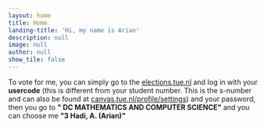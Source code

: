 ```yaml
---
layout: home
title: Home
landing-title: 'Hi, my name is Arian'
description: null
image: null
author: null
show_tile: false
---
```


To vote for me, you can simply go to the <a href="https://elections.tue.nl/">elections.tue.nl</a> and log in with your <b>usercode</b> (this is different from your student number. This is the s-number and can also be found at <a href="https://canvas.tue.nl/profile/settings">canvas.tue.nl/profile/settings</a>) and your password, then you go to <b>"
DC MATHEMATICS AND COMPUTER SCIENCE"</b> and you can choose me <b>"3	 Hadi, A. (Arian)"</b>